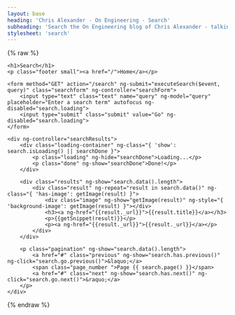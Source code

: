 ```yaml
---
layout: base
heading: 'Chris Alexander - On Engineering - Search'
subheading: 'Search the On Engineering blog of Chris Alexander - talking about tech, engineering, robots, and everything involving electrons'
stylesheet: 'search'
---
```


{% raw %}

<div ng-app="ca-search" class="search">

	<h1>Search</h1>
	<p class="footer small"><a href="/">Home</a></p>

	<form method="GET" action="/search" ng-submit="executeSearch($event, query)" class="searchform" ng-controller="searchForm">
		<input type="text" class="text" name="query" ng-model="query" placeholder="Enter a search term" autofocus ng-disabled="search.loading">
		<input type="submit" class="submit" value="Go" ng-disabled="search.loading">
	</form>

	<div ng-controller="searchResults">
		<div class="loading-container" ng-class="{ 'show': search.isLoading() || searchDone }">
			<p class="loading" ng-hide="searchDone">Loading...</p>
			<p class="done" ng-show="searchDone">Done!</p>
		</div>

		<div class="results" ng-show="search.data().length">
			<div class="result" ng-repeat="result in search.data()" ng-class="{ 'has-image': getImage(result) }">
				<div class="image" ng-show="getImage(result)" ng-style="{ 'background-image': getImage(result) }"></div>
				<h3><a ng-href="{{result._url}}">{{result.title}}</a></h3>
				<p>{{getSnippet(result)}}</p>
				<p><a ng-href="{{result._url}}">{{result._url}}</a></p>
			</div>
		</div>

		<p class="pagination" ng-show="search.data().length">
			<a href="#" class="previous" ng-show="search.has.previous()" ng-click="search.go.previous()">&laquo;</a>
			<span class="page_number ">Page {{ search.page() }}</span>
			<a href="#" class="next" ng-show="search.has.next()" ng-click="search.go.next()">&raquo;</a>
		</p>
	</div>

</div>

{% endraw %}

<script src="//ajax.googleapis.com/ajax/libs/angularjs/1.2.15/angular.min.js"></script>
<script src="/js/search/search.js"></script>